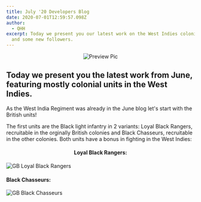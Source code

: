 ```yaml
---
title: July '20 Developers Blog
date: 2020-07-01T12:59:57.098Z
author:
  - QHH
excerpt: Today we present you our latest work on the West Indies colonial units
  and some new followers.
---
```

<center>

![Preview Pic](static/preview-july-20-blog.png "Preview Pic")

</center>

## Today we present you the latest work from June, featuring mostly colonial units in the West Indies.

As the West India Regiment was already in the June blog let's start with the British units!

The first units are the Black light infantry in 2 variants: Loyal Black Rangers, recruitable in the orginally British colonies and Black Chasseurs, recruitable in the other colonies. Both units have a bonus in fighting in the West Indies:

#### <center>Loyal Black Rangers:

![GB Loyal Black Rangers](static/gb-loyal-black-rangers.jpg "GB Loyal Black Rangers")

#### Black Chasseurs:

![GB Black Chasseurs](static/gb-black-chasseurs.jpg "GB Black Chasseurs")

#### </center>